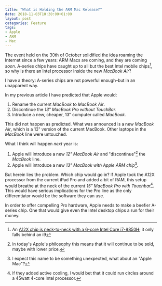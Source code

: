 ```yaml
---
title: "What is Holding the ARM Mac Release?"
date: 2018-11-03T10:30:00+01:00
layout: post
categories: Feature
tags:
- Apple
- ARM
- Mac
---
```


The event held on the 30th of October solidified the idea roaming the Internet since a few years: ARM Macs are coming, and they are coming _soon_. A-series chips have caught up to all but the best Intel mobile chips[^geekbench], so why is there an Intel processor inside the new _MacBook Air_?

[^geekbench]: An [A12X chip is neck-to-neck with a 6-core Intel Core i7-8850H](https://browser.geekbench.com/v4/cpu/compare/10611310?baseline=10581888); it only falls behind an i9

I have a theory: A-series chips are not powerful enough–but in an unapparent way. 

In my previous article I have predicted that Apple would:

1. Rename the current _MacBook_ to _MacBook Air_.
2. Discontinue the _13″ MacBook Pro without TouchBar_.
3. Introduce a new, cheaper, 13″ computer called _MacBook_.

This did not happen as predicted. What was announced is a new _MacBook Air_, which is a 13" version of the current MacBook. Other laptops in the _MacBook_ line were untouched.

What I think will happen _next_ year is:

1. Apple will introduce a new _12" MacBook Air_ and "discontinue"[^1] the _MacBook_ line.
2. Apple will introduce a new _13" MacBook with Apple ARM chip_[^2].

[^1]: In today's Apple's philosophy this means that it will continue to be sold, maybe with lower price.
[^2]: I expect this name to be something unexpected, what about an "Apple Mac"?

But herein lies the problem. Which chip would go in? If Apple took the A12X processor from the current iPad Pro and added a bit of RAM, this setup would breathe at the neck of the current _15" MacBook Pro with Touchbar_[^fan]. This would have serious implications for the Pro line as the only differentiator would be the software they can use.

In order to offer compelling Pro hardware, Apple needs to make a beefier A-series chip. One that would give even the Intel desktop chips a run for their money.

[^fan]: If they added active cooling, I would bet that it could run circles around a 45watt 4-core Intel processor.